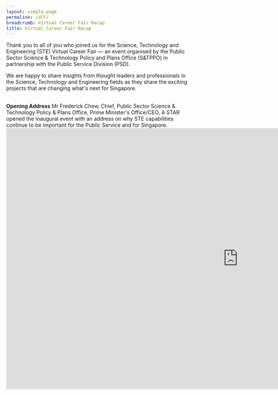 ```yaml
---
layout: simple-page
permalink: /VCF/
breadcrumb: Virtual Career Fair Recap
title: Virtual Career Fair Recap
---
```


Thank you to all of you who joined us for the Science, Technology and Engineering (STE) Virtual Career Fair — an event organised by the Public Sector Science & Technology Policy and Plans Office (S&TPPO) in partnership with the Public Service Division (PSD).
 
We are happy to share insights from thought leaders and professionals in the Science, Technology and Engineering fields as they share the exciting projects that are changing what's next for Singapore. 

<br>
<b>Opening Address</b>
Mr Frederick Chew, Chief, Public Sector Science & Technology Policy & Plans Office, Prime Minister's Office/CEO, A STAR opened the inaugural event with an address on why STE capabilities continue to be important for the Public Service and for Singapore.
<br>
<div class="bp-youtube">
<iframe width="1248" height="702" src="https://www.youtube.com/embed/7iA-pOVms8Y" frameborder="0" allow="accelerometer; autoplay; clipboard-write; encrypted-media; gyroscope; picture-in-picture" allowfullscreen></iframe>
</div>
<br>

